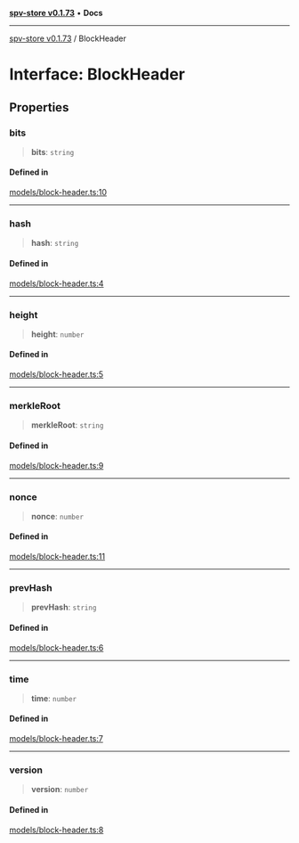 [**spv-store v0.1.73**](../README.md) • **Docs**

***

[spv-store v0.1.73](../globals.md) / BlockHeader

# Interface: BlockHeader

## Properties

### bits

> **bits**: `string`

#### Defined in

[models/block-header.ts:10](https://github.com/bitcoin-sv/spv-store/blob/9735342843cd2ea4b04983988f1fa98b59c98947/src/models/block-header.ts#L10)

***

### hash

> **hash**: `string`

#### Defined in

[models/block-header.ts:4](https://github.com/bitcoin-sv/spv-store/blob/9735342843cd2ea4b04983988f1fa98b59c98947/src/models/block-header.ts#L4)

***

### height

> **height**: `number`

#### Defined in

[models/block-header.ts:5](https://github.com/bitcoin-sv/spv-store/blob/9735342843cd2ea4b04983988f1fa98b59c98947/src/models/block-header.ts#L5)

***

### merkleRoot

> **merkleRoot**: `string`

#### Defined in

[models/block-header.ts:9](https://github.com/bitcoin-sv/spv-store/blob/9735342843cd2ea4b04983988f1fa98b59c98947/src/models/block-header.ts#L9)

***

### nonce

> **nonce**: `number`

#### Defined in

[models/block-header.ts:11](https://github.com/bitcoin-sv/spv-store/blob/9735342843cd2ea4b04983988f1fa98b59c98947/src/models/block-header.ts#L11)

***

### prevHash

> **prevHash**: `string`

#### Defined in

[models/block-header.ts:6](https://github.com/bitcoin-sv/spv-store/blob/9735342843cd2ea4b04983988f1fa98b59c98947/src/models/block-header.ts#L6)

***

### time

> **time**: `number`

#### Defined in

[models/block-header.ts:7](https://github.com/bitcoin-sv/spv-store/blob/9735342843cd2ea4b04983988f1fa98b59c98947/src/models/block-header.ts#L7)

***

### version

> **version**: `number`

#### Defined in

[models/block-header.ts:8](https://github.com/bitcoin-sv/spv-store/blob/9735342843cd2ea4b04983988f1fa98b59c98947/src/models/block-header.ts#L8)
